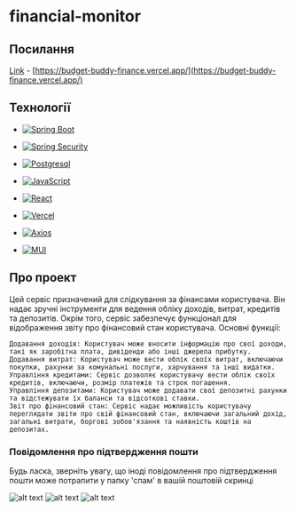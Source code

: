 # financial-monitor

## Посилання

[Link](https://budget-buddy-finance.vercel.app/) - [https://budget-buddy-finance.vercel.app/](https://budget-buddy-finance.vercel.app/)

## Технології


* [![Spring Boot][Spring-boot.io]][SpringBoot-url]
* [![Spring Security][Spring-security.io]][SpringSecurity-url]
* [![Postgresql][Postgresql.org]][Postgresql-url]
* [![JavaScript][JavaScript.io]][JavaScript-url]
* [![React][React.org]][React-url]
* [![Vercel][Vercel.io]][Vercel-url]
* [![Axios][Axios.io]][Axios-url]

* [![MUI][MUI.io]][MUI-url]

## Про проект

Цей сервіс призначений для слідкування за фінансами користувача. Він надає зручні інструменти для ведення обліку доходів, витрат, кредитів та депозитів. Окрім того, сервіс забезпечує функціонал для відображення звіту про фінансовий стан користувача.
Основні функції:

    Додавання доходів: Користувач може вносити інформацію про свої доходи, такі як заробітна плата, дивіденди або інші джерела прибутку.
    Додавання витрат: Користувач може вести облік своїх витрат, включаючи покупки, рахунки за комунальні послуги, харчування та інші видатки.
    Управління кредитами: Сервіс дозволяє користувачу вести облік своїх кредитів, включаючи, розмір платежів та строк погашення.
    Управління депозитами: Користувач може додавати свої депозитні рахунки та відстежувати їх баланси та відсоткові ставки.
    Звіт про фінансовий стан: Сервіс надає можливість користувачу переглядати звіти про свій фінансовий стан, включаючи загальний дохід, загальні витрати, боргові зобов'язання та наявність коштів на депозитах.
    
### Повідомлення про підтвердження пошти

Будь ласка, зверніть увагу, що іноді повідомлення про підтвердження пошти може потрапити у папку 'спам' в вашій поштовій скринці

![alt text](https://i.imgur.com/EwAgSoa.png)
![alt text](https://i.imgur.com/VdQSbjt.png)
![alt text](https://i.imgur.com/JtQc43l.png)


[Spring-boot.io]: https://img.shields.io/badge/Spring%20Boot-6DB33F?style=for-the-badge&logo=springboot&logoColor=white 
[SpringBoot-url]: https://spring.io/projects/spring-boot
[Postgresql.org]: https://img.shields.io/badge/Postgresql-4169E1?style=for-the-badge&logo=postgresql&logoColor=white 
[Postgresql-url]: https://postgresql.org
[React.org]: https://img.shields.io/badge/React-61DAFB?style=for-the-badge&logo=react&logoColor=black
[React-url]: https://reactjs.org
[JavaScript.io]: https://img.shields.io/badge/JavaScript-F7DF1E?style=for-the-badge&logo=javascript&logoColor=black
[JavaScript-url]: https://www.javascript.com
[Vercel.io]: https://img.shields.io/badge/Vercel-000000?style=for-the-badge&logo=vercel&logoColor=white
[Vercel-url]: https://vercel.com
[MUI.io]: https://img.shields.io/badge/MUI-0081CB?style=for-the-badge&logo=material-ui&logoColor=white
[MUI-url]: https://mui.com
[Spring-security.io]: https://img.shields.io/badge/Spring%20Security-6DB33F?style=for-the-badge&logo=springboot&logoColor=white
[SpringSecurity-url]: https://spring.io/projects/spring-security
[Axios.io]: https://img.shields.io/badge/Axios-61DAFB?style=for-the-badge&logo=axios&logoColor=black
[Axios-url]: https://axios-http.com

```
